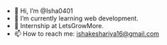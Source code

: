 - 👋 Hi, I’m @Isha0401
- 🌱 I’m currently learning web development.
- 💞️ Internship at LetsGrowMore. 
- 📫 How to reach me:
    ishakeshariya16@gmail.com
    

<!---
Isha0401/Isha0401 is a ✨ special ✨ repository because its `README.md` (this file) appears on your GitHub profile.
You can click the Preview link to take a look at your changes.
--->
